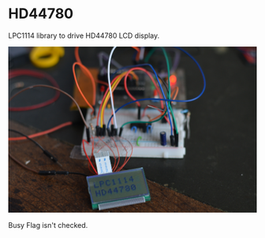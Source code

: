 # HD44780
LPC1114 library to drive HD44780 LCD display.

![HD44780](DSC_0208.JPG "HD44780")


Busy Flag isn't checked.
